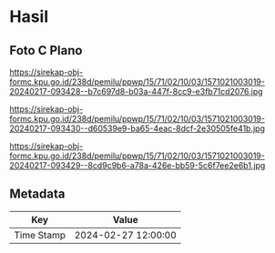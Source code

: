# Hasil

## Foto C Plano

https://sirekap-obj-formc.kpu.go.id/238d/pemilu/ppwp/15/71/02/10/03/1571021003019-20240217-093428--b7c697d8-b03a-447f-8cc9-e3fb71cd2076.jpg

https://sirekap-obj-formc.kpu.go.id/238d/pemilu/ppwp/15/71/02/10/03/1571021003019-20240217-093430--d60539e9-ba65-4eac-8dcf-2e30505fe41b.jpg

https://sirekap-obj-formc.kpu.go.id/238d/pemilu/ppwp/15/71/02/10/03/1571021003019-20240217-093429--8cd9c9b6-a78a-426e-bb59-5c6f7ee2e6b1.jpg


## Metadata

| Key        | Value               |
| ---------- | ------------------- |
| Time Stamp | 2024-02-27 12:00:00 |



